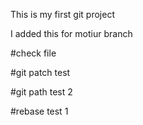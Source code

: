 This is my first git project

I added this for motiur branch

#check file

#git patch test

#git path test 2

#rebase test 1